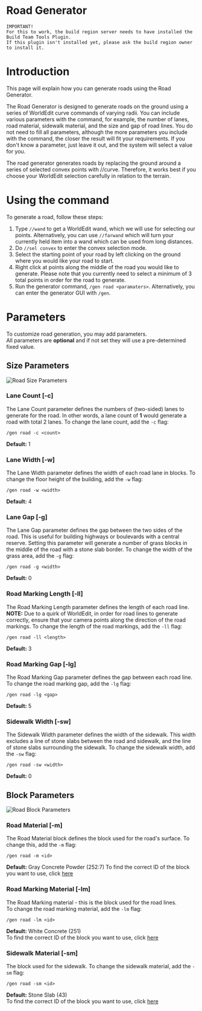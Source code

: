 # Road Generator

```
IMPORTANT!
For this to work, the build region server needs to have installed the Build Team Tools Plugin.
If this plugin isn't installed yet, please ask the build region owner to install it.
```


# Introduction
This page will explain how you can generate roads using the Road Generator.<br>

The Road Generator is designed to generate roads on the ground using a series of WorldEdit curve commands of varying radii. You can include various parameters with the command, for example, the number of lanes, road material, sidewalk material, and the size and gap of road lines. You do not need to fill all parameters, although the more parameters you include with the command, the closer the result will fit your requirements. If you don't know a parameter, just leave it out, and the system will select a value for you.<br>

The road generator generates roads by replacing the ground around a series of selected convex points with //curve. Therefore, it works best if you choose your WorldEdit selection carefully in relation to the terrain.

# Using the command

To generate a road, follow these steps:

1. Type `//wand` to get a WorldEdit wand, which we will use for selecting our points. Alternatively, you can use `//farwand` which will turn your currently held item into a wand which can be used from long distances.
2. Do `//sel convex` to enter the convex selection mode.
3. Select the starting point of your road by left clicking on the ground where you would like your road to start.
4. Right click at points along the middle of the road you would like to generate. Please note that you currently need to select a minimum of 3 total points in order for the road to generate.
5. Run the generator command, `/gen road <paramaters>`. Alternatively, you can enter the generator GUI with `/gen`.

# Parameters

To customize road generation, you may add parameters.<br>
All parameters are **optional** and if not set they will use a pre-determined fixed value.

## Size Parameters

![Road Size Parameters]()

### Lane Count [-c]

The Lane Count parameter defines the numbers of (two-sided) lanes to generate for the road. In other words, a lane count of **1** would generate a road with total 2 lanes.
To change the lane count, add the `-c` flag:
```
/gen road -c <count>
```
**Default:** 1

### Lane Width [-w]

The Lane Width parameter defines the width of each road lane in blocks.
To change the floor height of the building, add the `-w` flag:
```
/gen road -w <width>
```
**Default:** 4

### Lane Gap [-g]

The Lane Gap parameter defines the gap between the two sides of the road. This is useful for building highways or boulevards with a central reserve. Setting this parameter will generate a number of grass blocks in the middle of the road with a stone slab border.
To change the width of the grass area, add the `-g` flag:
```
/gen road -g <width>
```
**Default:** 0

### Road Marking Length [-ll]

The Road Marking Length parameter defines the length of each road line.
**NOTE:** Due to a quirk of WorldEdit, in order for road lines to generate correctly, ensure that your camera points along the direction of the road markings.
To change the length of the road markings, add the `-ll` flag:
```
/gen road -ll <length>
```
**Default:** 3

### Road Marking Gap [-lg]

The Road Marking Gap parameter defines the gap between each road line.
To change the road marking gap, add the `-lg` flag:
```
/gen road -lg <gap>
```
**Default:** 5

### Sidewalk Width [-sw]

The Sidewalk Width parameter defines the width of the sidewalk. This width excludes a line of stone slabs between the road and sidewalk, and the line of stone slabs surrounding the sidewalk.
To change the sidewalk width, add the `-sw` flag:
```
/gen road -sw <width>
```
**Default:** 0

## Block Parameters

![Road Block Parameters]()

### Road Material [-m]

The Road Material block defines the block used for the road's surface.
To change this, add the `-m` flag:
```
/gen road -m <id>
```
**Default:** Gray Concrete Powder (252:7)
To find the correct ID of the block you want to use, click [here](https://www.digminecraft.com/lists/item_id_list_pc_1_12.php)


### Road Marking Material [-lm]

The Road Marking material - this is the block used for the road lines.<br>
To change the road marking material, add the `-lm` flag:
```
/gen road -lm <id>
```
**Default:** White Concrete (251)<br>
To find the correct ID of the block you want to use, click [here](https://www.digminecraft.com/lists/item_id_list_pc_1_12.php)

### Sidewalk Material [-sm]

The block used for the sidewalk.
To change the sidewalk material, add the `-sm` flag:
```
/gen road -sm <id>
```
**Default:** Stone Slab (43)<br>
To find the correct ID of the block you want to use, click [here](https://www.digminecraft.com/lists/item_id_list_pc_1_12.php)

<br>
<br>